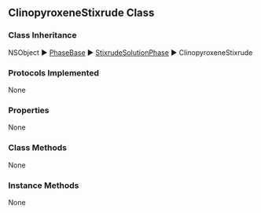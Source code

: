 ## ClinopyroxeneStixrude Class  
### Class Inheritance  
NSObject ▶️ [PhaseBase](PhaseBase.html) ▶️ [StixrudeSolutionPhase](StixrudeSolutionPhase.md) ▶️ ClinopyroxeneStixrude  
### Protocols Implemented  
None   

### Properties  
None  

### Class Methods  
None  

### Instance Methods  
None  